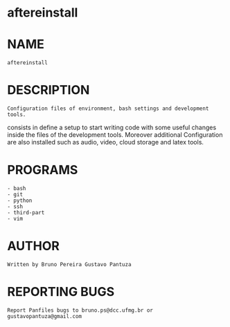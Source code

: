 # aftereinstall

# NAME
    aftereinstall

# DESCRIPTION

    Configuration files of environment, bash settings and development tools.
consists in define a setup to start writing code with some useful changes inside the files of the development tools.
Moreover additional Configuration are also installed such as audio, video, cloud storage and latex tools.

# PROGRAMS

    - bash
    - git
    - python
    - ssh
    - third-part
    - vim

# AUTHOR
    
    Written by Bruno Pereira Gustavo Pantuza

# REPORTING BUGS

    Report Panfiles bugs to bruno.ps@dcc.ufmg.br or gustavopantuza@gmail.com
